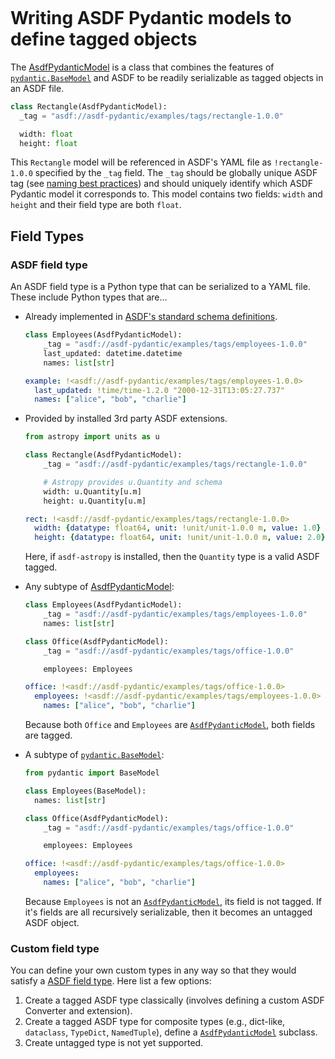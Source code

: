 ```{currentmodule} asdf_pydantic
```
# Writing ASDF Pydantic models to define tagged objects

The [AsdfPydanticModel](#asdf_pydantic.AsdfPydanticModel) is a class that combines the features of [`pydantic.BaseModel`](https://docs.pydantic.dev/usage/models/) and ASDF to be readily serializable as tagged objects in an ASDF file.

```py
class Rectangle(AsdfPydanticModel):
  _tag = "asdf://asdf-pydantic/examples/tags/rectangle-1.0.0"

  width: float
  height: float
```

This `Rectangle` model will be referenced in ASDF's YAML file as `!rectangle-1.0.0` specified by the `_tag` field. The `_tag` should be globally unique ASDF tag (see [naming best practices](https://asdf.readthedocs.io/en/stable/asdf/extending/uris.html#tags)) and should uniquely identify which ASDF Pydantic model it corresponds to. This model contains two fields: `width` and `height` and their field type are both `float`.

## Field Types

### ASDF field type
An ASDF field type is a Python type that can be serialized to a YAML file. These include Python types that are...

- Already implemented in [ASDF's standard schema definitions](https://asdf-standard.readthedocs.io/en/latest/schemas/index.html#asdf-standard-schema-definitions).

  ```py
  class Employees(AsdfPydanticModel):
      _tag = "asdf://asdf-pydantic/examples/tags/employees-1.0.0"
      last_updated: datetime.datetime
      names: list[str]
  ```


  ```yaml
  example: !<asdf://asdf-pydantic/examples/tags/employees-1.0.0>
    last_updated: !time/time-1.2.0 "2000-12-31T13:05:27.737"
    names: ["alice", "bob", "charlie"]
  ```

- Provided by installed 3rd party ASDF extensions.

  ```py
  from astropy import units as u

  class Rectangle(AsdfPydanticModel):
      _tag = "asdf://asdf-pydantic/examples/tags/rectangle-1.0.0"

      # Astropy provides u.Quantity and schema
      width: u.Quantity[u.m]
      height: u.Quantity[u.m]
  ```


  ```yaml
  rect: !<asdf://asdf-pydantic/examples/tags/rectangle-1.0.0>
    width: {datatype: float64, unit: !unit/unit-1.0.0 m, value: 1.0}
    height: {datatype: float64, unit: !unit/unit-1.0.0 m, value: 2.0}
  ```

  Here, if `asdf-astropy` is installed, then the `Quantity` type is a valid ASDF tagged.

- Any subtype of [AsdfPydanticModel](#asdf_pydantic.AsdfPydanticModel):

  ```py
  class Employees(AsdfPydanticModel):
      _tag = "asdf://asdf-pydantic/examples/tags/employees-1.0.0"
      names: list[str]

  class Office(AsdfPydanticModel):
      _tag = "asdf://asdf-pydantic/examples/tags/office-1.0.0"

      employees: Employees
  ```


  ```yaml
  office: !<asdf://asdf-pydantic/examples/tags/office-1.0.0>
    employees: !<asdf://asdf-pydantic/examples/tags/employees-1.0.0>
      names: ["alice", "bob", "charlie"]
  ```
  Because both `Office` and `Employees` are [`AsdfPydanticModel`](#asdf_pydantic.AsdfPydanticModel), both fields are tagged.

- A subtype of [`pydantic.BaseModel`](https://docs.pydantic.dev/usage/models/):

  ```py
  from pydantic import BaseModel

  class Employees(BaseModel):
    names: list[str]

  class Office(AsdfPydanticModel):
      _tag = "asdf://asdf-pydantic/examples/tags/office-1.0.0"

      employees: Employees
  ```


  ```yaml
  office: !<asdf://asdf-pydantic/examples/tags/office-1.0.0>
    employees:
      names: ["alice", "bob", "charlie"]
  ```
  Because `Employees` is not an [`AsdfPydanticModel`](#asdf_pydantic.AsdfPydanticModel), its field is not tagged. If it's fields are all recursively serializable, then it becomes an untagged ASDF object.

### Custom field type

You can define your own custom types in any way so that they would satisfy a
[ASDF field type](#asdf-field-type). Here list a few options:

1. Create a tagged ASDF type classically (involves defining a custom ASDF Converter
and extension).
2. Create a tagged ASDF type for composite types (e.g., dict-like, `dataclass`, `TypeDict`, `NamedTuple`), define a [`AsdfPydanticModel`](#asdf_pydantic.model.AsdfPydanticModel) subclass.
3. Create untagged type is not yet supported.
